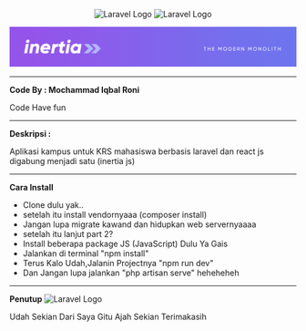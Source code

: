 <p align="center">
    <img src="https://raw.githubusercontent.com/laravel/art/master/logo-lockup/5%20SVG/2%20CMYK/1%20Full%20Color/laravel-logolockup-cmyk-red.svg" width="400" alt="Laravel Logo">
    <img src="https://cdn.icon-icons.com/icons2/2699/PNG/512/reactjs_logo_icon_170805.png" width="300" alt="Laravel Logo">
</p>

[![MasterHead](https://raw.githubusercontent.com/inertiajs/.github/master/LOGO.png)](https://github.com/iqbalroni)
<hr>
<b align="center">Code By : Mochammad Iqbal Roni</b>
<p>Code Have fun</p>
<hr>
<b>Deskripsi :</b>
<p align="left">Aplikasi kampus untuk KRS mahasiswa berbasis laravel dan react js digabung menjadi satu (inertia js)
</p>
<hr>
<b>Cara Install</b>
<ul>
    <li>Clone dulu yak..</li>
    <li>setelah itu install vendornyaaa (composer install)</li>
    <li>Jangan lupa migrate kawand dan hidupkan web servernyaaaa</li>
    <li>setelah itu lanjut part 2?</li>
  <li>Install beberapa package JS (JavaScript) Dulu Ya Gais</li>
  <li>Jalankan di terminal "npm install"</li>
  <li>Terus Kalo Udah,Jalanin Projectnya "npm run dev"</li>
    <li>Dan Jangan lupa jalankan "php artisan serve" heheheheh</li>
</ul>
<hr>
<b>Penutup</b>
<img src="https://giffiles.alphacoders.com/130/13070.gif" width="300" alt="Laravel Logo">
<p>Udah Sekian Dari Saya Gitu Ajah Sekian Terimakasih</p>

